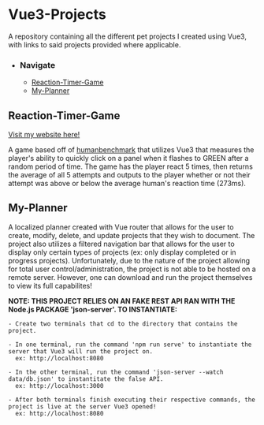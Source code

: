 # Vue3-Projects
A repository containing all the different pet projects I created using Vue3, with links to said projects provided where applicable.

- ### Navigate
  - <a href="https://github.com/j4mesli/Vue3-Projects/edit/main/README.md#reaction-timer-game">Reaction-Timer-Game</a>
  - <a href="https://github.com/j4mesli/Vue3-Projects/edit/main/README.md#my-planner">My-Planner</a>

## Reaction-Timer-Game

<a href="https://reactiontimergame.onrender.com">Visit my website here!</a>

A game based off of <a href="https://humanbenchmark.com/">humanbenchmark</a> that utilizes Vue3 that measures the player's ability to quickly click on a panel when it flashes to GREEN after a random period of time. The game has the player react 5 times, then returns the average of all 5 attempts and outputs to the player whether or not their attempt was above or below the average human's reaction time (273ms).

## My-Planner

A localized planner created with Vue router that allows for the user to create, modify, delete, and update projects that they wish to document. The project also utilizes a filtered navigation bar that allows for the user to display only certain types of projects (ex: only display completed or in progress projects). Unfortunately, due to the nature of the project allowing for total user control/administration, the project is not able to be hosted on a remote server. However, one can download and run the project themselves to view its full capabilites! 

<strong>NOTE: THIS PROJECT RELIES ON AN FAKE REST API RAN WITH THE Node.js PACKAGE 'json-server'. TO INSTANTIATE: </strong>
```
- Create two terminals that cd to the directory that contains the project.

- In one terminal, run the command 'npm run serve' to instantiate the server that Vue3 will run the project on.
  ex: http://localhost:8080
  
- In the other terminal, run the command 'json-server --watch data/db.json' to instantitate the false API.
  ex: http://localhost:3000
  
- After both terminals finish executing their respective commands, the project is live at the server Vue3 opened!
  ex: http://localhost:8080
```
